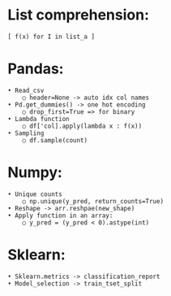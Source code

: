 # List comprehension:

	[ f(x) for I in list_a ]

# Pandas:

	• Read_csv
		○ header=None -> auto idx col names
	• Pd.get_dummies() -> one hot encoding
		○ drop_first=True => for binary
	• Lambda function
		○ df['col].apply(lambda x : f(x))
	• Sampling
		○ df.sample(count)


# Numpy:

	• Unique counts
		○ np.unique(y_pred, return_counts=True)
	• Reshape -> arr.reshpae(new_shape)
	• Apply function in an array:
		○ y_pred = (y_pred < 0).astype(int)


# Sklearn:

	• Sklearn.metrics -> classification_report
    • Model_selection -> train_tset_split
